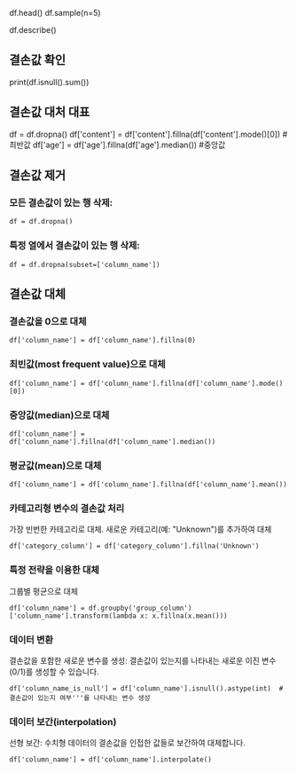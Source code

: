 df.head()
df.sample(n=5)

df.describe()



## 결손값 확인
print(df.isnull().sum())

## 결손값 대처 대표
df = df.dropna()
df['content'] = df['content'].fillna(df['content'].mode()[0]) #최반값
df['age'] = df['age'].fillna(df['age'].median()) #중앙값


## 결손값 제거

### 모든 결손값이 있는 행 삭제:

```
df = df.dropna()  

```

### 특정 열에서 결손값이 있는 행 삭제:

```
df = df.dropna(subset=['column_name'])

```


## 결손값 대체


### 결손값을 0으로 대체
```
df['column_name'] = df['column_name'].fillna(0) 
```

### 최빈값(most frequent value)으로 대체
```
df['column_name'] = df['column_name'].fillna(df['column_name'].mode()[0])  
```

### 중앙값(median)으로 대체
```
df['column_name'] = df['column_name'].fillna(df['column_name'].median())  
```

### 평균값(mean)으로 대체
```
df['column_name'] = df['column_name'].fillna(df['column_name'].mean())  
```

### 카테고리형 변수의 결손값 처리
가장 빈번한 카테고리로 대체.
새로운 카테고리(예: "Unknown")를 추가하여 대체

```
df['category_column'] = df['category_column'].fillna('Unknown')
```

### 특정 전략을 이용한 대체
그룹별 평균으로 대체
```
df['column_name'] = df.groupby('group_column')['column_name'].transform(lambda x: x.fillna(x.mean())) 
```

### 데이터 변환
결손값을 포함한 새로운 변수를 생성: 결손값이 있는지를 나타내는 새로운 이진 변수(0/1)를 생성할 수 있습니다.
```
df['column_name_is_null'] = df['column_name'].isnull().astype(int)  # 결손값이 있는지 여부'''를 나타내는 변수 생성
```

### 데이터 보간(interpolation)
선형 보간: 수치형 데이터의 결손값을 인접한 값들로 보간하여 대체합니다.
```
df['column_name'] = df['column_name'].interpolate()  
```

